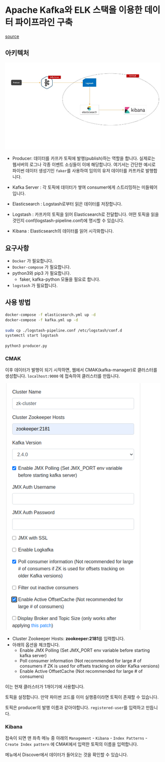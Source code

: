# Apache Kafka와 ELK 스택을 이용한 데이터 파이프라인 구축

[source](http://selftuts.com/create-data-pipeline-using-kafka-and-elasticsearch-logstash-kibana/)

## 아키텍처

![](./static/architecture.jpg)

- Producer: 데이터를 카프카 토픽에 발행(publish)하는 역할을 합니다. 실제로는 웹서버의 로그나 각종 이벤트 소싱들이 이에 해당합니다. 여기서는 간단한 예시로 파이썬 데이터 생성기인 `faker`를 사용하여 임의의 유저 데이터를 카프카로 발행합니다.

- Kafka Server : 각 토픽에 데이터가 쌓여 consumer에게 스트리밍하는 미들웨어입니다.

- Elasticsearch : Logstash로부터 읽은 데이터를 저장합니다. 

- Logstash : 카프카의 토픽을 읽어 Elasticsearch로 전달합니다. 어떤 토픽을 읽을 것인지 conf(logstash-pipeline.conf)에 명시할 수 있습니다. 

- Kibana : Elasticsearch의 데이터를 읽어 시각화합니다. 

## 요구사항

- `Docker` 가 필요합니다.
- `Docker-compose` 가 필요합니다.
- python3와 pip3 가 필요합니다.
  - faker, kafka-python 모듈을 필요로 합니다.
- `logstash` 가 필요합니다.

## 사용 방법

```bash
docker-compose -f elasticsearch.yml up -d
docker-compose -f kafka.yml up -d

sudo cp ./logstash-pipeline.conf /etc/logstash/conf.d
systemctl start logstash

python3 producer.py
```

### CMAK

이후 데이터가 발행이 되기 시작하면, 웹에서 CMAK(kafka-manager)로 클러스터를 생성합니다. `localhost:9000` 에 접속하여 클러스터를 만듭니다.

![](./static/cmak-setting.png)

- Cluster Zookeeper Hosts: **zookeeper:2181**를 입력합니다.
- 아래의 옵션을 체크합니다.
  - Enable JMX Polling (Set JMX_PORT env variable before starting kafka server)
  - Poll consumer information (Not recommended for large # of consumers if ZK is used for offsets tracking on older Kafka versions)
  - Enable Active OffsetCache (Not recommended for large # of consumers)

이는 현재 클러스터가 1개이기에 사용합니다.

토픽을 설정합니다. 만약 파이썬 코드를 이미 실행중이라면 토픽이 존재할 수 있습니다.

토픽은 producer의 발행 이름과 같아야합니다. `registered-user`를 입력하고 만듭니다.

### Kibana

접속이 되면 맨 좌측 메뉴 중 아래의 `Management` - `Kibana` - `Index Patterns` - `Create Index pattern` 에 CMAK에서 입력한 토픽의 이름을 입력합니다.

메뉴에서 Discover에서 데이터가 들어오는 것을 확인할 수 있습니다.